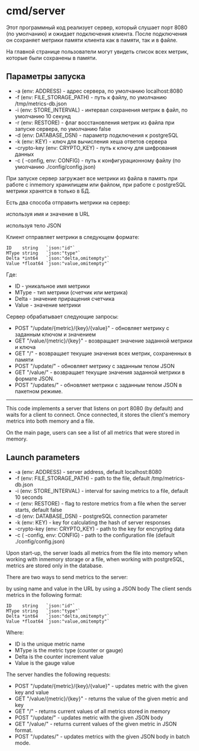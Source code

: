 # cmd/server
Этот программный код реализует сервер, который слушает порт 8080 (по умолчанию) и ожидает подключения клиента. После подключения он сохраняет метрики памяти клиента как в памяти, так и в файле.

На главной странице пользователи могут увидеть список всех метрик, которые были сохранены в памяти.

## Параметры запуска
- -a (env: ADDRESS) - адрес сервера, по умолчанию localhost:8080
- -f (env: FILE_STORAGE_PATH) - путь к файлу, по умолчанию /tmp/metrics-db.json
- -i (env: STORE_INTERVAL) - интервал сохранения метрик в файл, по умолчанию 10 секунд
- -r (env: RESTORE) - флаг восстановления метрик из файла при запуске сервера, по умолчанию false
- -d (env: DATABASE_DSN) - параметр подключения к postgreSQL
- -k (env: KEY) - ключ для вычисления хеша ответов сервера
- -crypto-key (env: CRYPTO_KEY) - путь к ключу для шифрования данных
- -с ( -config, env: CONFIG) - путь к конфигурационному файлу (по умолчанию ./config/config.json)

При запуске сервер загружает все метрики из файла в память при работе с inmemory хранилищем или файлом, при работе с postgreSQL метрики хранятся в только в БД.

Есть два способа отправить метрики на сервер:

используя имя и значение в URL

используя тело JSON

Клиент отправляет метрики в следующем формате:

```
ID    string   `json:"id"`
MType string   `json:"type"`
Delta *int64   `json:"delta,omitempty"`
Value *float64 `json:"value,omitempty"`
```

Где:

- ID - уникальное имя метрики
- MType - тип метрики (счетчик или метрика)
- Delta - значение приращения счетчика
- Value - значение метрики

Сервер обрабатывает следующие запросы:

- POST "/update/{metric}/{key}/{value}" - обновляет метрику с заданным ключом и значением
- GET "/value/{metric}/{key}" - возвращает значение заданной метрики и ключа
- GET "/" - возвращает текущие значения всех метрик, сохраненных в памяти
- POST "/update/" - обновляет метрику с заданным телом JSON
- GET "/value/" - возвращает текущие значения заданной метрики в формате JSON.
- POST "/updates/" - обновляет метрики с заданным телом JSON в пакетном режиме.

-----------

This code implements a server that listens on port 8080 (by default) and waits for a client to connect. Once connected, it stores the client's memory metrics into both memory and a file.

On the main page, users can see a list of all metrics that were stored in memory.

## Launch parameters
- -a (env: ADDRESS) - server address, default localhost:8080
- -f (env: FILE_STORAGE_PATH) - path to the file, default /tmp/metrics-db.json
- -i (env: STORE_INTERVAL) - interval for saving metrics to a file, default 10 seconds
- -r (env: RESTORE) - flag to restore metrics from a file when the server starts, default false
- -d (env: DATABASE_DSN) - postgreSQL connection parameter
- -k (env: KEY) - key for calculating the hash of server responses
- -crypto-key (env: CRYPTO_KEY) - path to the key for encrypting data
- -с ( -config, env: CONFIG) - path to the configuration file (default ./config/config.json)

Upon start-up, the server loads all metrics from the file into memory when working with inmemory storage or a file, when working with postgreSQL, metrics are stored only in the database.

There are two ways to send metrics to the server:

by using name and value in the URL
by using a JSON body
The client sends metrics in the following format:

```
ID    string   `json:"id"`
MType string   `json:"type"`
Delta *int64   `json:"delta,omitempty"`
Value *float64 `json:"value,omitempty"`
```
Where:

- ID is the unique metric name
- MType is the metric type (counter or gauge)
- Delta is the counter increment value
- Value is the gauge value

The server handles the following requests:

- POST "/update/{metric}/{key}/{value}" - updates metric with the given key and value
- GET "/value/{metric}/{key}" - returns the value of the given metric and key
- GET "/" - returns current values of all metrics stored in memory
- POST "/update/" - updates metric with the given JSON body
- GET "/value/" - returns current values of the given metric in JSON format.
- POST "/updates/" - updates metrics with the given JSON body in batch mode.
